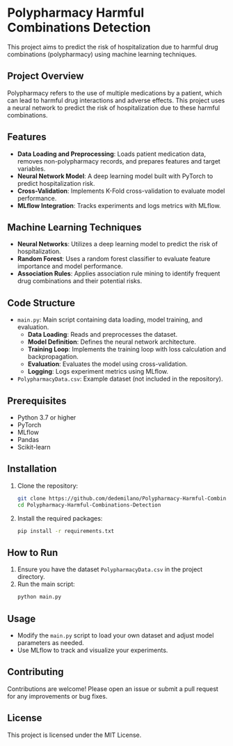 # Polypharmacy Harmful Combinations Detection

This project aims to predict the risk of hospitalization due to harmful drug combinations (polypharmacy) using machine learning techniques.

## Project Overview

Polypharmacy refers to the use of multiple medications by a patient, which can lead to harmful drug interactions and adverse effects. This project uses a neural network to predict the risk of hospitalization due to these harmful combinations.

## Features

- **Data Loading and Preprocessing**: Loads patient medication data, removes non-polypharmacy records, and prepares features and target variables.
- **Neural Network Model**: A deep learning model built with PyTorch to predict hospitalization risk.
- **Cross-Validation**: Implements K-Fold cross-validation to evaluate model performance.
- **MLflow Integration**: Tracks experiments and logs metrics with MLflow.

## Machine Learning Techniques

- **Neural Networks**: Utilizes a deep learning model to predict the risk of hospitalization.
- **Random Forest**: Uses a random forest classifier to evaluate feature importance and model performance.
- **Association Rules**: Applies association rule mining to identify frequent drug combinations and their potential risks.

## Code Structure

- `main.py`: Main script containing data loading, model training, and evaluation.
  - **Data Loading**: Reads and preprocesses the dataset.
  - **Model Definition**: Defines the neural network architecture.
  - **Training Loop**: Implements the training loop with loss calculation and backpropagation.
  - **Evaluation**: Evaluates the model using cross-validation.
  - **Logging**: Logs experiment metrics using MLflow.
- `PolypharmacyData.csv`: Example dataset (not included in the repository).

## Prerequisites

- Python 3.7 or higher
- PyTorch
- MLflow
- Pandas
- Scikit-learn

## Installation

1. Clone the repository:
   ```sh
   git clone https://github.com/dedemilano/Polypharmacy-Harmful-Combinations-Detection.git
   cd Polypharmacy-Harmful-Combinations-Detection
   ```

2. Install the required packages:
   ```sh
   pip install -r requirements.txt
   ```

## How to Run

1. Ensure you have the dataset `PolypharmacyData.csv` in the project directory.
2. Run the main script:
   ```sh
   python main.py
   ```

## Usage

- Modify the `main.py` script to load your own dataset and adjust model parameters as needed.
- Use MLflow to track and visualize your experiments.

## Contributing

Contributions are welcome! Please open an issue or submit a pull request for any improvements or bug fixes.

## License

This project is licensed under the MIT License.
